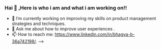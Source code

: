 ### Hai 👋 ,Here is who i am and what i am working on!!



- 🔭 I’m currently working on improving my skills on product management strategies and techniques.
- 💬 Ask me about how to improve user experiences .
- 📫 How to reach me: https://www.linkedin.com/in/bhagya-b-36a742198/.
-->
